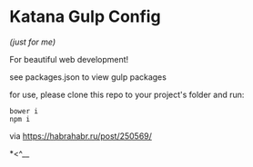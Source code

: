 Katana Gulp Config
==================

*(just for me)*

For beautiful web development!

see packages.json to view gulp packages

for use, please clone this repo to your project's folder and run:

```shell
bower i
npm i
```

via https://habrahabr.ru/post/250569/

*<^__

